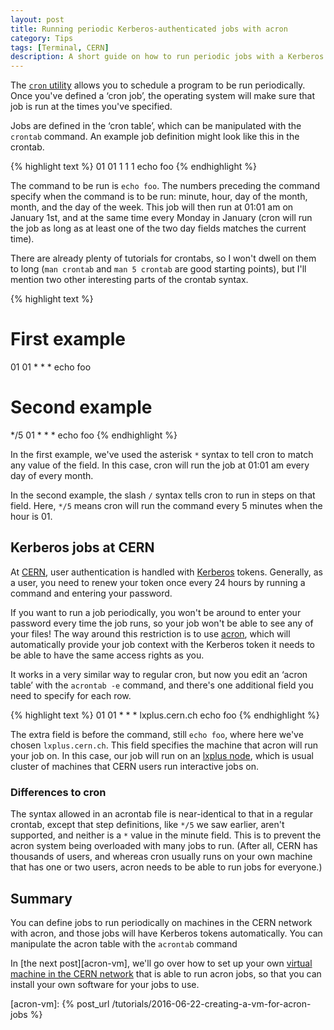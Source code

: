 ```yaml
---
layout: post
title: Running periodic Kerberos-authenticated jobs with acron
category: Tips
tags: [Terminal, CERN]
description: A short guide on how to run periodic jobs with a Kerberos token on CERN's computing resources
---
```


The [`cron` utility][cron] allows you to schedule a program to be run 
periodically. Once you've defined a ‘cron job’, the operating system will make 
sure that job is run at the times you've specified.

Jobs are defined in the ‘cron table’, which can be manipulated with the 
`crontab` command.
An example job definition might look like this in the crontab.

{% highlight text %}
01 01 1 1 1 echo foo
{% endhighlight %}

The command to be run is `echo foo`. The numbers preceding the command specify 
when the command is to be run: minute, hour, day of the month, month, and the 
day of the week.
This job will then run at 01:01 am on January 1st, and at the same time every 
Monday in January (cron will run the job as long as at least one of the two day 
fields matches the current time).

There are already plenty of tutorials for crontabs, so I won't dwell on them to 
long (`man crontab` and `man 5 crontab` are good starting points), but I'll 
mention two other interesting parts of the crontab syntax.

{% highlight text %}
# First example
01 01 * * * echo foo
# Second example
*/5 01 * * * echo foo
{% endhighlight %}

In the first example, we've used the asterisk `*` syntax to tell cron to match 
any value of the field. In this case, cron will run the job at 01:01 am every 
day of every month.

In the second example, the slash `/` syntax tells cron to run in steps on that 
field. Here, `*/5` means cron will run the command every 5 minutes when the 
hour is 01.

[cron]: https://en.wikipedia.org/wiki/Cron

## Kerberos jobs at CERN

At [CERN][cern], user authentication is handled with [Kerberos][kerberos] 
tokens. Generally, as a user, you need to renew your token once every 24 hours 
by running a command and entering your password.

If you want to run a job periodically, you won't be around to enter your 
password every time the job runs, so your job won't be able to see any of your 
files!
The way around this restriction is to use [acron][Acron], which will 
automatically provide your job context with the Kerberos token it needs to be 
able to have the same access rights as you.

It works in a very similar way to regular cron, but now you edit an ‘acron 
table’ with the `acrontab -e` command, and there's one additional field you 
need to specify for each row.

{% highlight text %}
01 01 * * * lxplus.cern.ch echo foo
{% endhighlight %}

The extra field is before the command, still `echo foo`, where here we've 
chosen `lxplus.cern.ch`. This field specifies the machine that acron will run 
your job on. In this case, our job will run on an [lxplus node][lxplus], which 
is usual cluster of machines that CERN users run interactive jobs on.

### Differences to cron

The syntax allowed in an acrontab file is near-identical to that in a regular 
crontab, except that step definitions, like `*/5` we saw earlier, aren't 
supported, and neither is a `*` value in the minute field. This is to prevent 
the acron system being overloaded with many jobs to run. (After all, CERN has 
thousands of users, and whereas cron usually runs on your own machine that has 
one or two users, acron needs to be able to run jobs for everyone.)

## Summary

You can define jobs to run periodically on machines in the CERN network with 
acron, and those jobs will have Kerberos tokens automatically.
You can manipulate the acron table with the `acrontab` command

In [the next post][acron-vm], we'll go over how to set up your own [virtual 
machine in the CERN network][openstack] that is able to run acron jobs, so that 
you can install your own software for your jobs to use.

[cern]: https://home.cern/
[kerberos]: https://en.wikipedia.org/wiki/Kerberos_(protocol)
[acron]: http://acron.web.cern.ch/
[lxplus]: https://information-technology.web.cern.ch/services/lxplus-service
[openstack]: http://clouddocs.web.cern.ch/clouddocs/
[acron-vm]: {% post_url /tutorials/2016-06-22-creating-a-vm-for-acron-jobs %}
